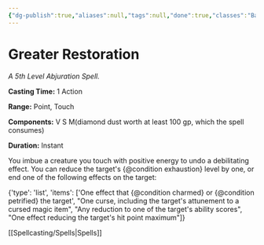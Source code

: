 ```yaml
---
{"dg-publish":true,"aliases":null,"tags":null,"done":true,"classes":"Bard, Cleric, Druid, Artificer,","spellLevel":5,"school":"Abjuration","source":"PHB","permalink":"/spells/greater-restoration/","dgHomeLink":false,"dgPassFrontmatter":true}
---
```


# Greater Restoration
*A 5th Level Abjuration Spell.*

**Casting Time:** 1 Action

**Range:** Point, Touch

**Components:** V S M(diamond dust worth at least 100 gp, which the spell consumes)

**Duration:** Instant

You imbue a creature you touch with positive energy to undo a debilitating effect. You can reduce the target's {@condition exhaustion} level by one, or end one of the following effects on the target:



{'type': 'list', 'items': ['One effect that {@condition charmed} or {@condition petrified} the target', "One curse, including the target's attunement to a cursed magic item", "Any reduction to one of the target's ability scores", "One effect reducing the target's hit point maximum"]}

[[Spellcasting/Spells|Spells]]